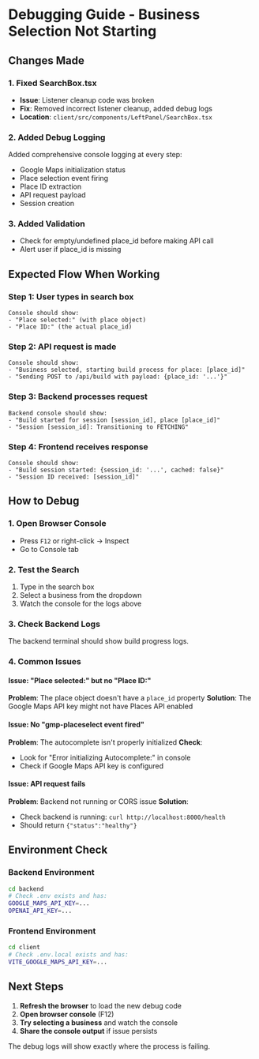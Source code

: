 # Debugging Guide - Business Selection Not Starting

## Changes Made

### 1. Fixed SearchBox.tsx

- **Issue**: Listener cleanup code was broken
- **Fix**: Removed incorrect listener cleanup, added debug logs
- **Location**: `client/src/components/LeftPanel/SearchBox.tsx`

### 2. Added Debug Logging

Added comprehensive console logging at every step:

- Google Maps initialization status
- Place selection event firing
- Place ID extraction
- API request payload
- Session creation

### 3. Added Validation

- Check for empty/undefined place_id before making API call
- Alert user if place_id is missing

## Expected Flow When Working

### Step 1: User types in search box

```
Console should show:
- "Place selected:" (with place object)
- "Place ID:" (the actual place_id)
```

### Step 2: API request is made

```
Console should show:
- "Business selected, starting build process for place: [place_id]"
- "Sending POST to /api/build with payload: {place_id: '...'}"
```

### Step 3: Backend processes request

```
Backend console should show:
- "Build started for session [session_id], place [place_id]"
- "Session [session_id]: Transitioning to FETCHING"
```

### Step 4: Frontend receives response

```
Console should show:
- "Build session started: {session_id: '...', cached: false}"
- "Session ID received: [session_id]"
```

## How to Debug

### 1. Open Browser Console

- Press `F12` or right-click → Inspect
- Go to Console tab

### 2. Test the Search

1. Type in the search box
2. Select a business from the dropdown
3. Watch the console for the logs above

### 3. Check Backend Logs

The backend terminal should show build progress logs.

### 4. Common Issues

#### Issue: "Place selected:" but no "Place ID:"

**Problem**: The place object doesn't have a `place_id` property
**Solution**: The Google Maps API key might not have Places API enabled

#### Issue: No "gmp-placeselect event fired"

**Problem**: The autocomplete isn't properly initialized
**Check**:

- Look for "Error initializing Autocomplete:" in console
- Check if Google Maps API key is configured

#### Issue: API request fails

**Problem**: Backend not running or CORS issue
**Solution**:

- Check backend is running: `curl http://localhost:8000/health`
- Should return `{"status":"healthy"}`

## Environment Check

### Backend Environment

```bash
cd backend
# Check .env exists and has:
GOOGLE_MAPS_API_KEY=...
OPENAI_API_KEY=...
```

### Frontend Environment

```bash
cd client
# Check .env.local exists and has:
VITE_GOOGLE_MAPS_API_KEY=...
```

## Next Steps

1. **Refresh the browser** to load the new debug code
2. **Open browser console** (F12)
3. **Try selecting a business** and watch the console
4. **Share the console output** if issue persists

The debug logs will show exactly where the process is failing.
